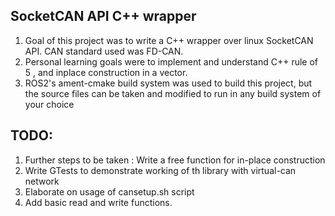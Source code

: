 ## SocketCAN API C++ wrapper

1. Goal of this project was to write a C++ wrapper over linux SocketCAN API. CAN standard used was FD-CAN.
2. Personal learning goals were to implement and understand C++ rule of 5 , and inplace construction in a vector.
3. ROS2's ament-cmake build system was used to build this project, but the source files can be taken and modified to run in any build system of your choice

## TODO: 

1. Further steps to be taken : Write a free function for in-place construction
2. Write GTests to demonstrate working of th library with virtual-can network
3. Elaborate on usage of cansetup.sh script
4. Add basic read and write functions.
